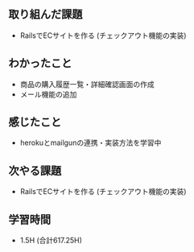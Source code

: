 ## 取り組んだ課題
- RailsでECサイトを作る
(チェックアウト機能の実装)
  
## わかったこと 
- 商品の購入履歴一覧・詳細確認画面の作成
- メール機能の追加

## 感じたこと  
- herokuとmailgunの連携・実装方法を学習中

## 次やる課題  
- RailsでECサイトを作る
(チェックアウト機能の実装)
  
## 学習時間  
- 1.5H (合計617.25H)
